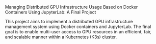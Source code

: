 Managing Distributed GPU Infrastructure Usage Based on Docker Containers Using JupyterLab: A Final Project

This project aims to implement a distributed GPU infrastructure management system using Docker containers and JupyterLab. The final goal is to enable multi-user access to GPU resources in an efficient, fair, and scalable manner within a Kubernetes (K3s) cluster.